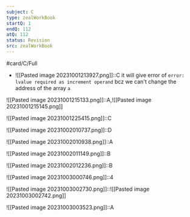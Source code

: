 ```yaml
---
subject: C
type: zealWorkBook
startQ: 1
endQ: 112
atQ: 112
status: Revision
src: zealWorkBook
---
```

#card/C/Full
 <!--SR:!2023-10-31,3,268-->
- ![[Pasted image 20231001213927.png]]::C it will give error of `error: lvalue required as increment operand` bcz we can't change the address of the array `a` <!--SR:!2023-11-12,12,288-->

![[Pasted image 20231001215133.png]]::A,![[Pasted image 20231001215145.png]] <!--SR:!2023-11-29,20,268-->

![[Pasted image 20231001225415.png]]::C <!--SR:!2023-11-12,12,288-->

![[Pasted image 20231002010737.png]]::D <!--SR:!2023-11-12,11,268-->

![[Pasted image 20231002010938.png]]::A <!--SR:!2023-11-16,6,248-->

![[Pasted image 20231002011149.png]]::B <!--SR:!2023-11-11,11,288-->

![[Pasted image 20231002012236.png]]::B <!--SR:!2023-12-03,23,268-->

![[Pasted image 20231003000746.png]]::4 <!--SR:!2023-11-12,8,228-->

![[Pasted image 20231003002730.png]]::![[Pasted image 20231003002742.png]] <!--SR:!2023-11-11,10,268-->

![[Pasted image 20231003003523.png]]::A <!--SR:!2023-11-13,12,270-->

